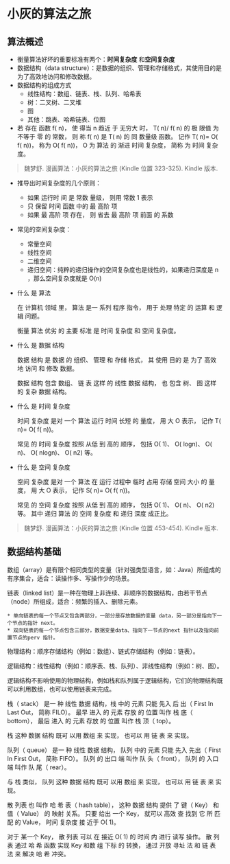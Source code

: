 # 小灰的算法之旅

## 算法概述

* 衡量算法好坏的重要标准有两个：**时间复杂度** 和**空间复杂度**   
* 数据结构（data structure）：是数据的组织、管理和存储格式，其使用目的是为了高效地访问和修改数据。  
* 数据结构的组成方式  
    * 线性结构：数组、链表、栈、队列、哈希表  
    * 树：二叉树、二叉堆  
    * 图
    * 其他：跳表、哈希链表、位图  
* 若 存在 函数 f( n)， 使 得当 n 趋近 于 无穷大 时， T( n)/ f( n) 的 极 限值 为 不等于 零 的 常数， 则 称 f( n) 是 T( n) 的 同 数量级 函数。 记作 T( n)= O( f( n))， 称为 O( f( n))， O 为 算法 的 渐进 时间 复杂度， 简称 为 时间 复杂度。

> 魏梦舒. 漫画算法：小灰的算法之旅 (Kindle 位置 323-325). Kindle 版本.  

* 推导出时间复杂度的几个原则：  
  * 如果 运行时 间 是 常数 量级， 则用 常数 1 表示
  * 只 保留 时间 函数 中的 最 高阶 项
  * 如果 最 高阶 项 存在， 则 省去 最 高阶 项 前面 的 系数


* 常见的空间复杂度：  
  * 常量空间  
  * 线性空间  
  * 二维空间  
  * 递归空间：纯粹的递归操作的空间复杂度也是线性的，如果递归深度是 n ，那么空间复杂度就是 O(n)  
  
  

* 什么 是 算法 

  在 计算机 领域 里， 算法 是一 系列 程序 指令， 用于 处理 特定 的 运算 和 逻辑 问题。 

  衡量 算法 优劣 的 主要 标准 是 时间 复杂度 和 空间 复杂度。

* 什么 是 数据 结构 

  数据 结构 是 数据 的 组织、 管理 和 存储 格式， 其 使用 目的 是 为了 高效 地 访问 和 修改 数据。

  数据 结构 包含 数组、 链 表 这样 的 线性 数据 结构， 也 包含 树、 图 这样 的 复杂 数据 结构。 

* 什么 是 时间 复杂度 

  时间 复杂度 是对 一个 算法 运行 时间 长短 的 量度， 用 大 O 表示， 记作 T( n)= O( f( n))。 

  常见 的 时间 复杂度 按照 从低 到 高的 顺序， 包括 O( 1)、 O( logn)、 O( n)、 O( nlogn)、 O( n2) 等。 

* 什么 是 空间 复杂度 

  空间 复杂度 是对 一个 算法 在 运行 过程中 临时 占用 存储 空间 大小 的 量度， 用 大 O 表示， 记作 S( n)= O( f( n))。 

  常见 的 空间 复杂度 按照 从低 到 高的 顺序， 包括 O( 1)、 O( n)、 O( n2) 等。 其中 递归 算法 的 空间 复杂度 和 递归 深度 成正比。

>  魏梦舒. 漫画算法：小灰的算法之旅 (Kindle 位置 453-454). Kindle 版本.  

## 数据结构基础

数组（array）是有限个相同类型的变量（针对强类型语言，如：Java）所组成的有序集合，适合：读操作多、写操作少的场景。    

链表（linked list）是一种在物理上非连续、非顺序的数据结构，由若干节点（node）所组成，适合：频繁的插入、删除元素。   

	* 单向链表的每一个节点又包含两部分，一部分是存放数据的变量 data，另一部分是指向下一个节点的指针 next。  
	* 双向链表的每一个节点包含三部分，数据变量data、指向下一节点的next 指针以及指向前置节点的perv 指针。  

物理结构：顺序存储结构（例如：数组）、链式存储结构（例如：链表）。  

逻辑结构：线性结构（例如：顺序表、栈、队列）、非线性结构（例如：树、图）。  

逻辑结构不影响使用的物理结构，例如栈和队列属于逻辑结构，它们的物理结构既可以利用数组，也可以使用链表来完成。  

栈（ stack） 是一 种 线性 数据 结构，栈 中的 元素 只能 先入 后 出（ First In Last Out， 简称 FILO）。 最早 进入 的 元素 存放 的 位置 叫作 栈 底（ bottom）， 最后 进入 的 元素 存放 的 位置 叫作 栈 顶（ top）。

栈 这种 数据 结构 既可 以用 数组 来 实现， 也可以 用 链 表 来 实现。

队列（ queue） 是一 种 线性 数据 结构， 队列 中的 元素 只能 先入 先出（ First In First Out， 简称 FIFO）。 队列 的 出口 端 叫作 队 头（ front）， 队列 的 入口 端 叫作 队 尾（ rear）。 

与 栈 类似， 队列 这种 数据 结构 既可 以用 数组 来 实现， 也可以 用 链 表 来 实现。

散 列表 也 叫作 哈 希 表（ hash table）， 这种 数据 结构 提供 了 键（ Key） 和 值（ Value） 的 映射 关系。 只要 给出 一个 Key， 就可以 高效 查 找到 它 所 匹配 的 Value， 时间 复杂度 接 近于 O( 1)。

对于 某一个 Key， 散 列表 可以 在 接近 O( 1) 的 时间 内 进行 读写 操作。 散 列表 通过 哈 希 函数 实现 Key 和数 组 下标 的 转换， 通过 开放 寻址 法 和 链 表 法 来 解决 哈 希 冲突。

